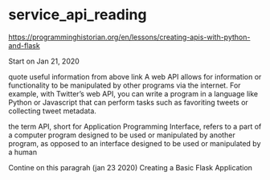 # service_api_reading 
https://programminghistorian.org/en/lessons/creating-apis-with-python-and-flask

Start on Jan 21, 2020

quote useful information from above link
A web API allows for information or functionality to be manipulated by other programs via the internet. For example, with Twitter’s web API, you can write a program in a language like Python or Javascript that can perform tasks such as favoriting tweets or collecting tweet metadata.

the term API, short for Application Programming Interface, refers to a part of a computer program designed to be used or manipulated by another program, as opposed to an interface designed to be used or manipulated by a human

Contine on this paragrah (jan 23 2020)
Creating a Basic Flask Application
